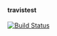 #### travistest

[![Build Status](https://travis-ci.org/kacgit/travistest.svg?branch=master)](https://travis-ci.org/kacgit/travistest)

